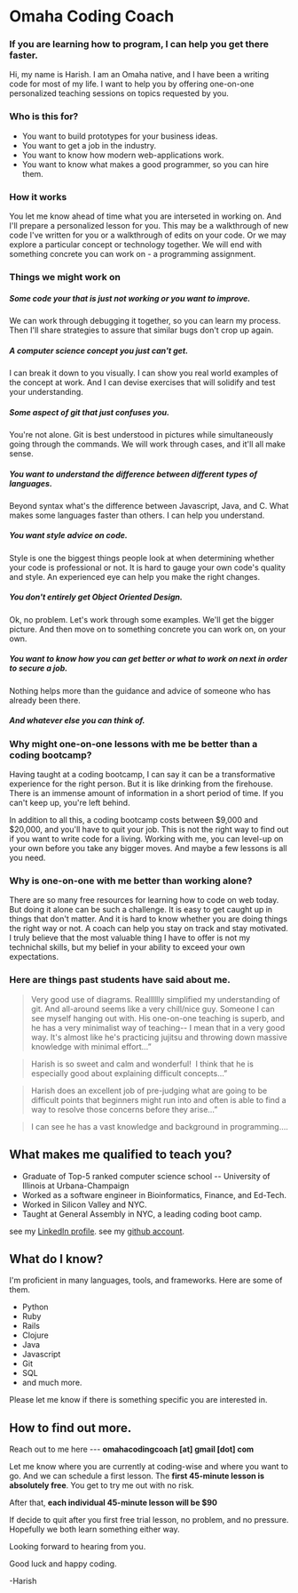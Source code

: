 # Omaha Coding Coach

### If you are learning how to program, I can help you get there faster.

Hi, my name is Harish. I am an Omaha native, and I
have been a writing code for most of my life. I want to help you by
offering one-on-one personalized teaching sessions on topics
requested by you.

### Who is this for?
- You want to build prototypes for your business ideas.
- You want to get a job in the industry.
- You want to know how modern web-applications work.
- You want to know what makes a good programmer, so you can hire them.

### How it works
You let me know ahead of time what you are interseted in working on. And
I'll prepare a personalized lesson for you. This may be a walkthrough of
new code I've written for you or a walkthrough of edits on your code. Or we may
explore a particular concept or technology together. We will end with
something concrete you can work on - a programming assignment.

### Things we might work on

##### Some code your that is just not working or you want to improve.
We can work through debugging it together, so you can learn my process.
Then I'll share strategies to assure that similar bugs don't crop up
again.

##### A computer science concept you just can't get.
I can break it down to you visually. I can show you real world
examples of the concept at work. And I can devise exercises that will
solidify and test your understanding.

##### Some aspect of git that just confuses you.
You're not alone. Git is best understood in pictures while
simultaneously going through the commands. We will work through cases,
and it'll all make sense.

##### You want to understand the difference between different types of languages.
Beyond syntax what's the difference between Javascript, Java, and C.
What makes some languages faster than others. I can help you
understand.

##### You want style advice on code.
Style is one the biggest things people look at when determining whether your code is professional or not. It is hard to gauge your own code's quality and style. An experienced eye can help you make the right changes.

##### You don't entirely get Object Oriented Design.
Ok, no problem. Let's work through some examples. We'll get the bigger
picture. And then move on to something concrete you can work on, on your own.

##### You want to know how you can get better or what to work on next in order to secure a job.
Nothing helps more than the guidance and advice of someone who has
already been there.

##### And whatever else you can think of.

### Why might one-on-one lessons with me be better than a coding bootcamp?

Having taught at a coding bootcamp, I can say it can be a transformative
experience for the right person. But it is like drinking from the
firehouse. There is an immense amount of information in a short period of time.
If you can't keep up, you're left behind.

In addition to all this, a coding bootcamp costs between $9,000 and
$20,000, and you'll have to quit your job. This is not the right way to find
out if you want to write code for a living. Working with me, you can
level-up on your own before you take any bigger moves. And maybe a few
lessons is all you need.

### Why is one-on-one with me better than working alone?

There are so many free resources for learning how to code on web today. But
doing it alone can be such a challenge. It is easy to get caught up in
things that don't matter. And it is hard to know whether you are doing
things the right way or not. A coach can help you stay on track and stay
motivated. I truly believe that the most valuable thing I have to offer
is not my technichal skills, but my belief in your ability to exceed your
own expectations.

### Here are things past students have said about me.

> Very good use of diagrams. Realllllly simplified my understanding of git. And all-around seems like a very chill/nice guy. Someone I can see myself hanging out with. His one-on-one teaching is superb, and he has a very minimalist way of teaching-- I mean that in a very good way. It's almost like he's practicing jujitsu and throwing down massive knowledge with minimal effort…”     

> Harish is so sweet and calm and wonderful!  I think that he is especially good about explaining difficult concepts…”   

> Harish does an excellent job of pre-judging what are going to be difficult points that beginners might run into and often is able to find a way to resolve those concerns before they arise…”   

> I can see he has a vast knowledge and background in programming….

## What makes me qualified to teach you?

- Graduate of Top-5 ranked computer science school -- University of Illinois at Urbana-Champaign
- Worked as a software engineer in Bioinformatics, Finance, and Ed-Tech. 
- Worked in Silicon Valley and NYC. 
- Taught at General Assembly in NYC, a leading coding boot camp. 

see my [LinkedIn profile](http://www.linkedin.com/in/harish-tella).
see my [github account](http://www.github.com/harishtella).

## What do I know?

I'm proficient in many languages, tools, and frameworks. Here are some
of them.

- Python
- Ruby
- Rails
- Clojure
- Java
- Javascript
- Git
- SQL
- and much more.

Please let me know if there is something specific you are interested in.

## How to find out more.

Reach out to me here ---  **omahacodingcoach [at] gmail [dot] com**


Let me know where you are currently at
coding-wise and where you want to go. And we can schedule a first
lesson. The **first 45-minute lesson is absolutely free**. You get to try me
out with no risk.

After that, **each individual 45-minute lesson will be $90**

If decide to quit after you first free trial lesson, no problem, and no
pressure.
Hopefully we both learn something either way.

Looking forward to hearing from you.

Good luck and happy coding.

-Harish

